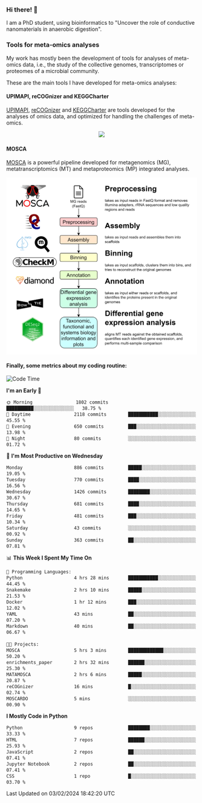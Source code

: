 ### Hi there! 👋

I am a PhD student, using bioinformatics to "Uncover the role of conductive nanomaterials in anaerobic digestion".

### Tools for meta-omics analyses

My work has mostly been the development of tools for analyses of meta-omics data, i.e., the study of the collective genomes, transcriptomes or proteomes of a microbial community.

These are the main tools I have developed for meta-omics analyses:

#### UPIMAPI, reCOGnizer and KEGGCharter

[UPIMAPI](https://github.com/iquasere/UPIMAPI), [reCOGnizer](https://github.com/iquasere/reCOGnizer) and [KEGGCharter](https://github.com/iquasere/KEGGCharter) are tools developed for the analyses of omics data, and optimized for handling the challenges of meta-omics.

<p align="center">
    <img src="assets/annotation_paper.png">
</p>

#### MOSCA

[MOSCA](https://github.com/iquasere/MOSCA) is a powerful pipeline developed for metagenomics (MG), metatranscriptomics (MT) and metaproteomics (MP) integrated analyses.

<p align="center">
    <img src="assets/mosca_workflow.png" align="center" width="700">
</p>


#### Finally, some metrics about my coding routine:

<!--START_SECTION:waka-->
![Code Time](http://img.shields.io/badge/Code%20Time-819%20hrs%203%20mins-blue)

**I'm an Early 🐤** 

```text
🌞 Morning                1802 commits        ██████████░░░░░░░░░░░░░░░   38.75 % 
🌆 Daytime                2118 commits        ███████████░░░░░░░░░░░░░░   45.55 % 
🌃 Evening                650 commits         ███░░░░░░░░░░░░░░░░░░░░░░   13.98 % 
🌙 Night                  80 commits          ░░░░░░░░░░░░░░░░░░░░░░░░░   01.72 % 
```
📅 **I'm Most Productive on Wednesday** 

```text
Monday                   886 commits         █████░░░░░░░░░░░░░░░░░░░░   19.05 % 
Tuesday                  770 commits         ████░░░░░░░░░░░░░░░░░░░░░   16.56 % 
Wednesday                1426 commits        ████████░░░░░░░░░░░░░░░░░   30.67 % 
Thursday                 681 commits         ████░░░░░░░░░░░░░░░░░░░░░   14.65 % 
Friday                   481 commits         ███░░░░░░░░░░░░░░░░░░░░░░   10.34 % 
Saturday                 43 commits          ░░░░░░░░░░░░░░░░░░░░░░░░░   00.92 % 
Sunday                   363 commits         ██░░░░░░░░░░░░░░░░░░░░░░░   07.81 % 
```


📊 **This Week I Spent My Time On** 

```text
💬 Programming Languages: 
Python                   4 hrs 28 mins       ███████████░░░░░░░░░░░░░░   44.45 % 
Snakemake                2 hrs 10 mins       █████░░░░░░░░░░░░░░░░░░░░   21.53 % 
Docker                   1 hr 12 mins        ███░░░░░░░░░░░░░░░░░░░░░░   12.02 % 
YAML                     43 mins             ██░░░░░░░░░░░░░░░░░░░░░░░   07.20 % 
Markdown                 40 mins             ██░░░░░░░░░░░░░░░░░░░░░░░   06.67 % 

🐱‍💻 Projects: 
MOSCA                    5 hrs 3 mins        █████████████░░░░░░░░░░░░   50.20 % 
enrichments_paper        2 hrs 32 mins       ██████░░░░░░░░░░░░░░░░░░░   25.30 % 
MATAMOSCA                2 hrs 6 mins        █████░░░░░░░░░░░░░░░░░░░░   20.87 % 
reCOGnizer               16 mins             █░░░░░░░░░░░░░░░░░░░░░░░░   02.74 % 
MOSCARDO                 5 mins              ░░░░░░░░░░░░░░░░░░░░░░░░░   00.90 % 
```

**I Mostly Code in Python** 

```text
Python                   9 repos             ████████░░░░░░░░░░░░░░░░░   33.33 % 
HTML                     7 repos             ██████░░░░░░░░░░░░░░░░░░░   25.93 % 
JavaScript               2 repos             ██░░░░░░░░░░░░░░░░░░░░░░░   07.41 % 
Jupyter Notebook         2 repos             ██░░░░░░░░░░░░░░░░░░░░░░░   07.41 % 
CSS                      1 repo              █░░░░░░░░░░░░░░░░░░░░░░░░   03.70 % 
```




 Last Updated on 03/02/2024 18:42:20 UTC
<!--END_SECTION:waka-->
